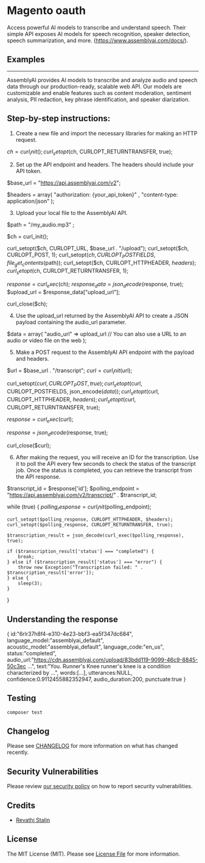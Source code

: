# Magento oauth


Access powerful AI models to transcribe and understand speech. Their simple API exposes AI models for speech recognition, speaker detection, speech summarization, and more. (https://www.assemblyai.com/docs/).


## Examples
------------

AssemblyAI provides AI models to transcribe and analyze audio and speech data through our production-ready, scalable web API. Our models are customizable and enable features such as content moderation, sentiment analysis, PII redaction, key phrase identification, and speaker diarization.

## Step-by-step instructions:

1. Create a new file and import the necessary libraries for making an HTTP request.

$ch = curl_init();
curl_setopt($ch, CURLOPT_RETURNTRANSFER, true);

2. Set up the API endpoint and headers. The headers should include your API token.

$base_url = "https://api.assemblyai.com/v2";

$headers = array(
  "authorization: {your_api_token}" ,
  "content-type: application/json"
);

3. Upload your local file to the AssemblyAI API.

$path = "/my_audio.mp3" ;

$ch = curl_init();

curl_setopt($ch, CURLOPT_URL, $base_url . "/upload");
curl_setopt($ch, CURLOPT_POST, 1);
curl_setopt($ch, CURLOPT_POSTFIELDS, file_get_contents($path));
curl_setopt($ch, CURLOPT_HTTPHEADER, $headers);
curl_setopt($ch, CURLOPT_RETURNTRANSFER, 1);

$response = curl_exec($ch);
$response_data = json_decode($response, true);
$upload_url = $response_data["upload_url"];

curl_close($ch);

4. Use the upload_url returned by the AssemblyAI API to create a JSON payload containing the audio_url parameter.

$data = array(
    "audio_url" => upload_url // You can also use a URL to an audio or video file on the web
);

5. Make a POST request to the AssemblyAI API endpoint with the payload and headers.

$url = $base_url . "/transcript";
$curl = curl_init($url);

curl_setopt($curl, CURLOPT_POST, true);
curl_setopt($curl, CURLOPT_POSTFIELDS, json_encode($data));
curl_setopt($curl, CURLOPT_HTTPHEADER, $headers);
curl_setopt($curl, CURLOPT_RETURNTRANSFER, true);

$response = curl_exec($curl);

$response = json_decode($response, true);

curl_close($curl);

6. After making the request, you will receive an ID for the transcription. Use it to poll the API every few seconds to check the status of the transcript job. Once the status is completed, you can retrieve the transcript from the API response.

$transcript_id = $response['id'];
$polling_endpoint = "https://api.assemblyai.com/v2/transcript/" . $transcript_id;

while (true) {
    $polling_response = curl_init($polling_endpoint);

    curl_setopt($polling_response, CURLOPT_HTTPHEADER, $headers);
    curl_setopt($polling_response, CURLOPT_RETURNTRANSFER, true);

    $transcription_result = json_decode(curl_exec($polling_response), true);

    if ($transcription_result['status'] === "completed") {
        break;
    } else if ($transcription_result['status'] === "error") {
        throw new Exception("Transcription failed: " . $transcription_result['error']);
    } else {
        sleep(3);
    }
}

## Understanding the response

{
id:"6rlr37h8f4-e310-4e23-bbf3-ea5f347dc684",
language_model:"assemblyai_default",
acoustic_model:"assemblyai_default",
language_code:"en_us",
status:"completed",
audio_url:"https://cdn.assemblyai.com/upload/83bdd119-9099-46c9-8845-50c3ec ...",
text:"You. Runner's Knee runner's knee is a condition characterized by ...",
words:[...],
utterances:NULL,
confidence:0.9112455882352947,
audio_duration:200,
punctuate:true
}

## Testing

```bash
composer test
```

## Changelog

Please see [CHANGELOG](CHANGELOG.md) for more information on what has changed recently.


## Security Vulnerabilities

Please review [our security policy](../../security/policy) on how to report security vulnerabilities.

## Credits

- [Revathi Stalin](https://github.com/revathi-stalin)

## License

The MIT License (MIT). Please see [License File](LICENSE.md) for more information.
